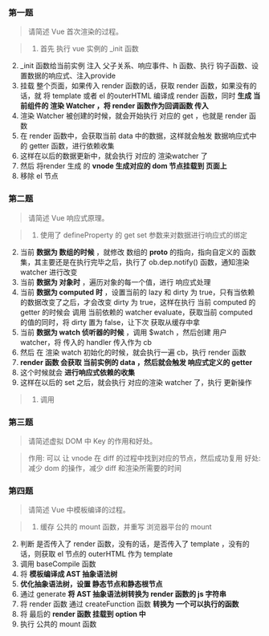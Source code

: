 ### 第一题
> 请简述 Vue 首次渲染的过程。

> 1. 首先 执行 vue 实例的 _init 函数
  2. _init 函数给当前实例 注入 父子关系、响应事件、h 函数、执行 钩子函数、设置数据的响应式、注入provide
  3. 挂载 整个页面，如果传入 render 函数的话，获取 render 函数，如果没有的话，就 将 template 或者 el 的outerHTML 编译成 render 函数，同时 **生成 当前组件的 渲染 Watcher ，将 render 函数作为回调函数 传入**
  4. 渲染 Watcher 被创建的时候，就会开始执行 对应的 get ，也就是 render 函数
  5. 在 render 函数中，会获取当前 data 中的数据，这样就会触发 数据响应式中的 getter 函数，进行依赖收集
  6. 这样在以后的数据更新中，就会执行 对应的 渲染watcher 了 
  7. 然后 将render 生成 的 **vnode 生成对应的 dom 节点挂载到 页面上**
  8. 移除 el 节点

### 第二题
> 请简述 Vue 响应式原理。

> 1. 使用了 defineProperty 的 get set 参数来对数据进行响应式的绑定
  2. 当前 **数据为 数组的时候** ，就修改 数组的 __proto__ 的指向，指向自定义的 函数集，其主要还是在执行完毕之后，执行了 ob.dep.notify() 函数，通知渲染watcher 进行改变
  3. 当前 **数据为 对象时** ，遍历对象的每一个值，进行 响应式处理
  4. 当前 **数据为 computed 时** ，设置当前的 lazy 和 dirty 为 true，只有当依赖的数据改变了之后，才会改变 dirty 为 true，这样在执行 当前 computed 的 getter 的时候会 调用 当前依赖的 watcher evaluate，获取当前 computed 的值的同时，将 dirty 置为 false，让下次 获取从缓存中拿
  5. 当前 **数据为 watch 侦听器的时候** ，调用 $watch ，然后创建 用户 watcher，将 传入的 handler 传入作为 cb
  6. 然后 在 渲染 watch 初始化的时候，就会执行一遍  cb，执行 render 函数
  7.  **render 函数 会获取 当前实例的 data ，然后就会触发 响应式定义的 getter**
  8. 这个时候就会 **进行响应式依赖的收集**
  9. 这样在以后的 set 之后，就会执行 对应的渲染 watcher 了，执行 更新操作

> 1. 调用

### 第三题
> 请简述虚拟 DOM 中 Key 的作用和好处。

> 作用: 可以 让 vnode 在 diff 的过程中找到对应的节点，然后成功复用
> 好处: 减少 dom 的操作，减少 diff 和渲染所需要的时间

### 第四题
> 请简述 Vue 中模板编译的过程。

> 1. 缓存 公共的 mount 函数，并重写 浏览器平台的 mount
  2. 判断 是否传入了 render 函数，没有的话，是否传入了 template ，没有的话，则获取 el 节点的 outerHTML 作为 template
  3. 调用 baseCompile 函数
  4. 将 **模板编译成 AST 抽象语法树**
  5.  **优化抽象语法树，设置 静态节点和静态根节点**
  6. 通过 generate **将 AST 抽象语法树转换为 render 函数的 js 字符串**
  7. 将 render 函数 通过 createFunction 函数 **转换为 一个可以执行的函数**
  8. 将 最后的 **render 函数 挂载到 option 中**
  9. 执行 公共的 mount 函数